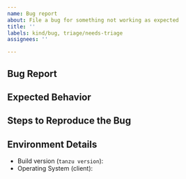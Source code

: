 ```yaml
---
name: Bug report
about: File a bug for something not working as expected
title: ''
labels: kind/bug, triage/needs-triage
assignees: ''

---
```


## Bug Report

<!-- provide description here -->

## Expected Behavior

<!-- provide what you expected to happen here -->

## Steps to Reproduce the Bug

<!-- provide steps to reproduce here -->

## Environment Details

* Build version (`tanzu version`):  
* Operating System (client):
